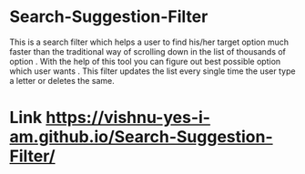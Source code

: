# Search-Suggestion-Filter
This is a search filter which helps a user to find his/her target option
much faster than the traditional way of scrolling down in the list of thousands of option .
With the help of this tool you can figure out best possible option which user wants .
This filter updates the list every single time the user type a letter or deletes the same.
# Link https://vishnu-yes-i-am.github.io/Search-Suggestion-Filter/
